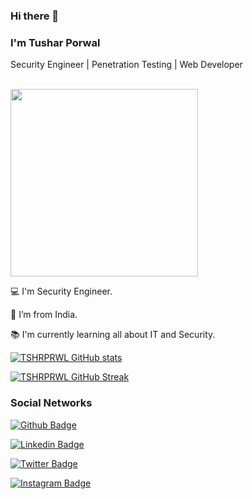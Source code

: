 ### Hi there 👋

<!--
**TSHRPRWL/TSHRPRWL** is a ✨ _special_ ✨ repository because its `README.md` (this file) appears on your GitHub profile.

Here are some ideas to get you started:

- 🔭 I’m currently working on ...
- 🌱 I’m currently learning ...
- 👯 I’m looking to collaborate on ...
- 🤔 I’m looking for help with ...
- 💬 Ask me about ...
- 📫 How to reach me: ...
- 😄 Pronouns: ...
- ⚡ Fun fact: ...
-->
### I'm Tushar Porwal

Security Engineer | Penetration Testing | Web Developer

<br>

<img src="https://media.giphy.com/media/3oEjHWpiVIOGXT5l9m/giphy.gif" width="300">

</br>

:computer: I'm Security Engineer.

:house_with_garden: I’m from India.

:books: I'm currently learning all about IT and Security.


 [![TSHRPRWL GitHub stats](https://github-readme-stats.vercel.app/api?username=TSHRPRWL&theme=dark)](https://github.com/TSHRPRWL/github-readme-stats) 
 
 [![TSHRPRWL GitHub Streak](https://github-readme-streak-stats.herokuapp.com/?user=TSHRPRWL&stroke=ffffff&background=1c1917&ring=0891b2&fire=0891b2&currStreakNum=ffffff&currStreakLabel=0891b2&sideNums=ffffff&sideLabels=ffffff&dates=ffffff&hide_border=true)](https://github.com/TSHRPRWL)


### Social Networks

[![Github Badge](https://img.shields.io/badge/-Github-000?style=flat-square&logo=Github&logoColor=white&link=https://github.com/TSHRPRWL)](https://github.com/TSHRPRWL)

[![Linkedin Badge](https://img.shields.io/badge/-LinkedIn-blue?style=flat-square&logo=Linkedin&logoColor=white&link=https://www.linkedin.com/in/tshrprwl)](https://www.linkedin.com/in/tshrprwl)

[![Twitter Badge](https://img.shields.io/badge/Twitter-1DA1F2?style=for-the-badge&logo=twitter&logoColor=white&link=https://twitter.com//tshrprwl2898)](https://twitter.com/tshrprwl2898)

[![Instagram Badge](https://img.shields.io/badge/Instagram-E4405F?style=for-the-badge&logo=instagram&logoColor=white&link=https://www.instagram.com/tshrprwl/)](https://www.instagram.com/tshrprwl/)


<!-- ## Programming Languages

[![Top Langs](https://github-readme-stats.vercel.app/api/top-langs/?username=TSHRPRWL&langs_count=8)](https://github.com/TSHRPRWL/github-readme-stats) 

[![Top Languages](https://github-readme-stats.vercel.app/api/top-langs/?username=TSHRPRWL&langs_count=10&title_color=0891b2&text_color=ffffff&icon_color=0891b2&bg_color=1c1917&hide_border=true&locale=en&custom_title=Top%20Languages)](https://github.com/TSHRPRWL) -->
